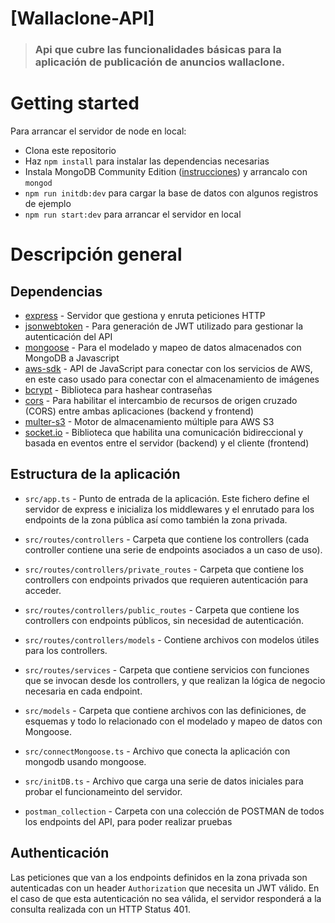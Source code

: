 # [Wallaclone-API]
> ### Api que cubre las funcionalidades básicas para la aplicación de publicación de anuncios wallaclone.

# Getting started

Para arrancar el servidor de node en local:

- Clona este repositorio
- Haz `npm install` para instalar las dependencias necesarias
- Instala MongoDB Community Edition ([instrucciones](https://docs.mongodb.com/manual/installation/#tutorials)) y arrancalo con `mongod`
- `npm run initdb:dev` para cargar la base de datos con algunos registros de ejemplo
- `npm run start:dev` para arrancar el servidor en local

# Descripción general

## Dependencias

- [express](https://github.com/expressjs/express) - Servidor que gestiona y enruta peticiones HTTP
- [jsonwebtoken](https://github.com/auth0/node-jsonwebtoken) - Para generación de JWT utilizado para gestionar la autenticación del API
- [mongoose](https://github.com/Automattic/mongoose) - Para el modelado y mapeo de datos almacenados con MongoDB a Javascript
- [aws-sdk](https://github.com/aws/aws-sdk-js) - API de JavaScript para conectar con los servicios de AWS, en este caso usado para conectar con el almacenamiento de imágenes
- [bcrypt](https://github.com/kelektiv/node.bcrypt.js) - Biblioteca para hashear contraseñas
- [cors](https://github.com/expressjs/cors) - Para habilitar el intercambio de recursos de origen cruzado (CORS) entre ambas aplicaciones (backend y frontend)
- [multer-s3](https://github.com/anacronw/multer-s3) - Motor de almacenamiento múltiple para AWS S3
- [socket.io](https://github.com/socketio/socket.io) - Biblioteca que habilita una comunicación bidireccional y basada en eventos entre el servidor (backend) y el cliente (frontend)


## Estructura de la aplicación

- `src/app.ts` - Punto de entrada de la aplicación. Este fichero define el servidor de express e inicializa los middlewares y el enrutado para los endpoints de la zona pública así como también la zona privada.
- `src/routes/controllers` - Carpeta que contiene los controllers (cada controller contiene una serie de endpoints asociados a un caso de uso).
- `src/routes/controllers/private_routes` - Carpeta que contiene los controllers con endpoints privados que requieren autenticación para acceder.
- `src/routes/controllers/public_routes` - Carpeta que contiene los controllers con endpoints públicos, sin necesidad de autenticación.
- `src/routes/controllers/models` - Contiene archivos con modelos útiles para los controllers.
- `src/routes/services` - Carpeta que contiene servicios con funciones que se invocan desde los controllers, y que realizan la lógica de negocio necesaria en cada endpoint.
- `src/models` - Carpeta que contiene archivos con las definiciones, de esquemas y todo lo relacionado con el modelado y mapeo de datos con Mongoose.
- `src/connectMongoose.ts` - Archivo que conecta la aplicación con mongodb usando mongoose.
- `src/initDB.ts` - Archivo que carga una serie de datos iniciales para probar el funcionameinto del servidor.

- `postman_collection` - Carpeta con una colección de POSTMAN de todos los endpoints del API, para poder realizar pruebas


## Authenticación

Las peticiones que van a los endpoints definidos en la zona privada son autenticadas con un header `Authorization` que necesita un JWT válido. En el caso de que esta autenticación no sea válida, el servidor responderá a la consulta realizada con un HTTP Status 401.


<br />